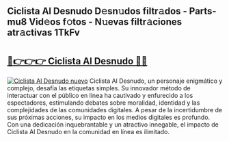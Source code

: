 ## Ciclista Al Desnudo D𝚎sn𝚞dos filtr𝚊dos - Parts-mu8 Vid𝚎os f𝚘tos - N𝚞evas filtr𝚊ciones atr𝚊ctivas 1TkFv

# <h2><a href="http://mbbmxgq.tromn.icu/?c=Ciclista+Al+Desnudo">🔗👉👉👉 Ciclista Al Desnudo 🔗🔗</a></h2>

[![Ciclista Al Desnudo nuevo](https://i.imgur.com/pEAQMta.gif)](http://mbbmxgq.tromn.icu/?c=Ciclista+Al+Desnudo)
Ciclista Al Desnudo, un personaje enigmático y complejo, desafía las etiquetas simples. Su innovador método de interactuar con el público en línea ha cautivado y enfurecido a los espectadores, estimulando debates sobre moralidad, identidad y las complejidades de las comunidades digitales. A pesar de la incertidumbre de sus próximas acciones, su impacto en los medios digitales es profundo. Con una dedicación inquebrantable y un atractivo innegable, el impacto de Ciclista Al Desnudo en la comunidad en línea es ilimitado.

